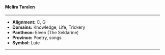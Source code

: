 #### Melira Taralen
___

- **Alignment:** C, G
- **Domains:** Knowledge, Life, Trickery
- **Pantheon:** Elven (The Seldarine)
- **Province:** Poetry, songs
- **Symbol:** Lute
___
